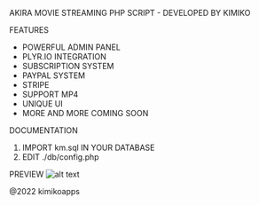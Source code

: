 AKIRA MOVIE STREAMING PHP SCRIPT - DEVELOPED BY KIMIKO

FEATURES
- POWERFUL ADMIN PANEL
- PLYR.IO INTEGRATION
- SUBSCRIPTION SYSTEM
- PAYPAL SYSTEM
- STRIPE
- SUPPORT MP4
- UNIQUE UI
- MORE AND MORE COMING SOON

DOCUMENTATION

1. IMPORT km.sql IN YOUR DATABASE
2. EDIT ./db/config.php

PREVIEW
![alt text](https://github.com/himitsuuu/Akira-Movie-Streaming-Script/blob/master/preview.png?raw=true)

@2022 kimikoapps
